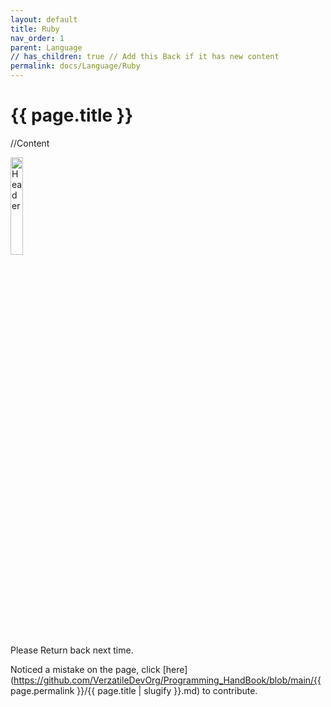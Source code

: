 ```yaml
---
layout: default
title: Ruby
nav_order: 1
parent: Language
// has_children: true // Add this Back if it has new content
permalink: docs/Language/Ruby
---
```


{{ page.title }}
======================

//Content

<!-- https://pngimg.com/image/50755 Image Source (Unmodified)-->
<img src="../images/under_construction.png" alt="Header" style="width:20%;">
<br>
Please Return back next time.

Noticed a mistake on the page, click [here](https://github.com/VerzatileDevOrg/Programming_HandBook/blob/main/{{ page.permalink }}/{{ page.title | slugify }}.md) to contribute.

<br>

<br>